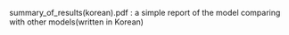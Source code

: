 summary_of_results(korean).pdf : a simple report of the model comparing with other models(written in Korean)
